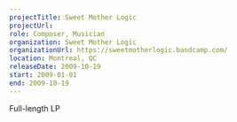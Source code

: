 ```yaml
---
projectTitle: Sweet Mother Logic
projectUrl:
role: Composer, Musician
organization: Sweet Mother Logic
organizationUrl: https://sweetmotherlogic.bandcamp.com/
location: Montreal, QC
releaseDate: 2009-10-19
start: 2009-01-01
end: 2009-10-19
---
```


Full-length LP
